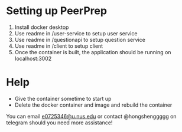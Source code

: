 # Setting up PeerPrep

1. Install docker desktop
2. Use readme in /user-service to setup user service
3. Use readme in /questionapi to setup question service
4. Use readme in /client to setup client
5. Once the container is built, the application should be running on localhost:3002

# Help
* Give the container sometime to start up
* Delete the docker container and image and rebuild the container


You can email e0725346@u.nus.edu or contact @hongshenggggg on telegram should you need more assistance! 
